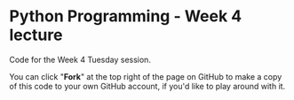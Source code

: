 # Python Programming - Week 4 lecture

Code for the Week 4 Tuesday session.

You can click "**Fork**" at the top right of the page on GitHub to make a copy of this code to your own GitHub account, if you'd like to play around with it.
